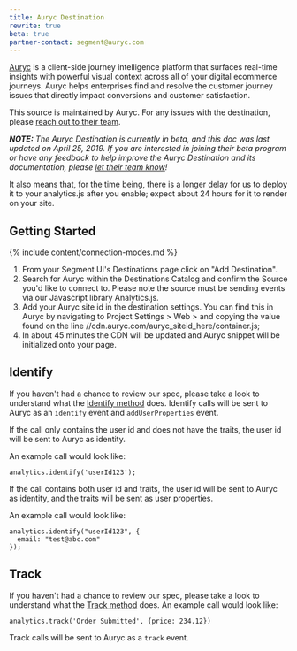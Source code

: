 ```yaml
---
title: Auryc Destination
rewrite: true
beta: true
partner-contact: segment@auryc.com
---
```

[Auryc](https://www.auryc.com/?utm_source=segmentio&utm_medium=docs&utm_campaign=partners) is a client-side journey intelligence platform that surfaces real-time insights with powerful visual context across all of your digital ecommerce journeys. Auryc helps enterprises find and resolve the customer journey issues that directly impact conversions and customer satisfaction.

This source is maintained by Auryc. For any issues with the destination, please [reach out to their team](mailto:segment@auryc.com).

_**NOTE:** The Auryc Destination is currently in beta, and this doc was last updated on April 25, 2019. If you are interested in joining their beta program or have any feedback to help improve the Auryc Destination and its documentation, please [let their team know](mailto:segment@auryc.com)!_

It also means that, for the time being, there is a longer delay for us to deploy it to your analytics.js after you enable; expect about 24 hours for it to render on your site.

## Getting Started

{% include content/connection-modes.md %}

1. From your Segment UI's Destinations page click on "Add Destination".
2. Search for Auryc within the Destinations Catalog and confirm the Source you'd like to connect to. Please note the source must be sending events via our Javascript library Analytics.js.
3. Add your Auryc site id in the destination settings. You can find this in Auryc by navigating to Project Settings > Web > and copying the value found on the line //cdn.auryc.com/auryc_siteid_here/container.js;
4. In about 45 minutes the CDN will be updated and Auryc snippet will be initialized onto your page.

## Identify

If you haven't had a chance to review our spec, please take a look to understand what the [Identify method](https://segment.com/docs/connections/spec/identify/) does. Identify calls will be sent to Auryc as an `identify` event and `addUserProperties` event.

If the call only contains the user id and does not have the traits, the user id will be sent to Auryc as identity.

An example call would look like:

```
analytics.identify('userId123');
```

If the call contains both user id and traits, the user id will be sent to Auryc as identity, and the traits will be sent as user properties.

An example call would look like:

```
analytics.identify("userId123", {
  email: "test@abc.com"
});
```


## Track

If you haven't had a chance to review our spec, please take a look to understand what the [Track method](https://segment.com/docs/connections/spec/track/) does. An example call would look like:

```
analytics.track('Order Submitted', {price: 234.12})
```

Track calls will be sent to Auryc as a `track` event.
